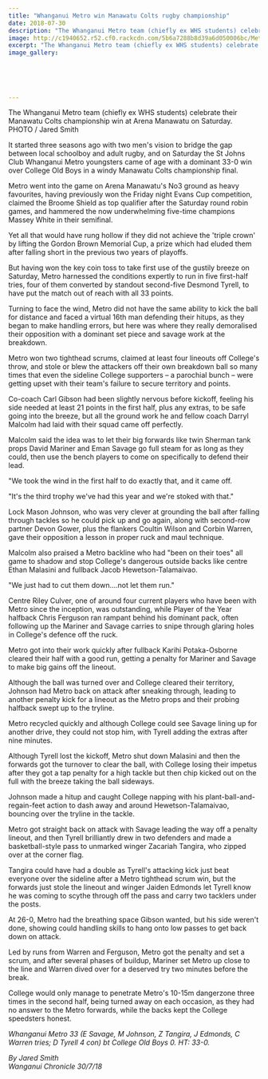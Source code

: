 ```yaml
---
title: "Whanganui Metro win Manawatu Colts rugby championship"
date: 2018-07-30
description: "The Whanganui Metro team (chiefly ex WHS students) celebrate their Manawatu Colts champ win at Arena Manawatu."
image: http://c1940652.r52.cf0.rackcdn.com/5b6a7288b8d39a6d050006bc/Metro-winners-Chron-30-july.gif
excerpt: "The Whanganui Metro team (chiefly ex WHS students) celebrate their Manawatu Colts championship win at Arena Manawatu."
image_gallery:
    
    
    
    
    
---
```


<p><span>The Whanganui Metro team <span>(chiefly ex WHS students)&nbsp;</span>celebrate their Manawatu Colts championship win at Arena Manawatu on Saturday.<br />PHOTO / Jared Smith</span></p>
<p class="element element-paragraph">It started three seasons ago with two men's vision to bridge the gap between local schoolboy and adult rugby, and on Saturday the St Johns Club Whanganui Metro youngsters came of age with a dominant 33-0 win over College Old Boys in a windy Manawatu Colts championship final.</p>
<p class="element element-paragraph">Metro went into the game on Arena Manawatu's No3 ground as heavy favourites, having previously won the Friday night Evans Cup competition, claimed the Broome Shield as top qualifier after the Saturday round robin games, and hammered the now underwhelming five-time champions Massey White in their semifinal.</p>
<p class="element element-paragraph">Yet all that would have rung hollow if they did not achieve the 'triple crown' by lifting the Gordon Brown Memorial Cup, a prize which had eluded them after falling short in the previous two years of playoffs.</p>
<p class="element element-paragraph">But having won the key coin toss to take first use of the gustily breeze on Saturday, Metro harnessed the conditions expertly to run in five first-half tries, four of them converted by standout second-five Desmond Tyrell, to have put the match out of reach with all 33 points.</p>
<p class="element element-paragraph">Turning to face the wind, Metro did not have the same ability to kick the ball for distance and faced a virtual 16th man defending their hitups, as they began to make handling errors, but here was where they really demoralised their opposition with a dominant set piece and savage work at the breakdown.</p>
<p class="element element-paragraph">Metro won two tighthead scrums, claimed at least four lineouts off College's throw, and stole or blew the attackers off their own breakdown ball so many times that even the sideline College supporters &ndash; a parochial bunch &ndash; were getting upset with their team's failure to secure territory and points.</p>
<p class="element element-paragraph">Co-coach Carl Gibson had been slightly nervous before kickoff, feeling his side needed at least 21 points in the first half, plus any extras, to be safe going into the breeze, but all the ground work he and fellow coach Darryl Malcolm had laid with their squad came off perfectly.</p>
<p class="element element-paragraph">Malcolm said the idea was to let their big forwards like twin Sherman tank props David Mariner and Eman Savage go full steam for as long as they could, then use the bench players to come on specifically to defend their lead.</p>
<p class="element element-paragraph">"We took the wind in the first half to do exactly that, and it came off.</p>
<p class="element element-paragraph">"It's the third trophy we've had this year and we're stoked with that."</p>
<p class="element element-paragraph">Lock Mason Johnson, who was very clever at grounding the ball after falling through tackles so he could pick up and go again, along with second-row partner Devon Gower, plus the flankers Coultin Wilson and Corbin Warren, gave their opposition a lesson in proper ruck and maul technique.</p>
<p class="element element-paragraph">Malcolm also praised a Metro backline who had "been on their toes" all game to shadow and stop College's dangerous outside backs like centre Ethan Malasini and fullback Jacob Hewetson-Talamaivao.</p>
<p class="element element-paragraph">"We just had to cut them down....not let them run."</p>
<p class="element element-paragraph">Centre Riley Culver, one of around four current players who have been with Metro since the inception, was outstanding, while Player of the Year halfback Chris Ferguson ran rampant behind his dominant pack, often following up the Mariner and Savage carries to snipe through glaring holes in College's defence off the ruck.</p>
<p class="element element-paragraph">Metro got into their work quickly after fullback Karihi Potaka-Osborne cleared their half with a good run, getting a penalty for Mariner and Savage to make big gains off the lineout.</p>
<p class="element element-paragraph">Although the ball was turned over and College cleared their territory, Johnson had Metro back on attack after sneaking through, leading to another penalty kick for a lineout as the Metro props and their probing halfback swept up to the tryline.</p>
<p class="element element-paragraph">Metro recycled quickly and although College could see Savage lining up for another drive, they could not stop him, with Tyrell adding the extras after nine minutes.</p>
<p class="element element-paragraph">Although Tyrell lost the kickoff, Metro shut down Malasini and then the forwards got the turnover to clear the ball, with College losing their impetus after they got a tap penalty for a high tackle but then chip kicked out on the full with the breeze taking the ball sideways.</p>
<p class="element element-paragraph">Johnson made a hitup and caught College napping with his plant-ball-and-regain-feet action to dash away and around Hewetson-Talamaivao, bouncing over the tryline in the tackle.</p>
<p class="element element-paragraph">Metro got straight back on attack with Savage leading the way off a penalty lineout, and then Tyrell brilliantly drew in two defenders and made a basketball-style pass to unmarked winger Zacariah Tangira, who zipped over at the corner flag.</p>
<p class="element element-paragraph">Tangira could have had a double as Tyrell's attacking kick just beat everyone over the sideline after a Metro tighthead scrum win, but the forwards just stole the lineout and winger Jaiden Edmonds let Tyrell know he was coming to scythe through off the pass and carry two tacklers under the posts.</p>
<p class="element element-paragraph">At 26-0, Metro had the breathing space Gibson wanted, but his side weren't done, showing could handling skills to hang onto low passes to get back down on attack.</p>
<p class="element element-paragraph">Led by runs from Warren and Ferguson, Metro got the penalty and set a scrum, and after several phases of buildup, Mariner set Metro up close to the line and Warren dived over for a deserved try two minutes before the break.</p>
<p class="element element-paragraph">College would only manage to penetrate Metro's 10-15m dangerzone three times in the second half, being turned away on each occasion, as they had no answer to the Metro forwards, while the backs kept the College speedsters honest.</p>
<p class="element element-paragraph"><em>Whanganui Metro 33 (E Savage, M Johnson, Z Tangira, J Edmonds, C Warren tries; D Tyrell 4 con) bt College Old Boys 0. HT: 33-0.</em></p>
<p class="element element-paragraph"><em>By Jared Smith</em><br /><em>Wanganui Chronicle 30/7/18</em></p>


